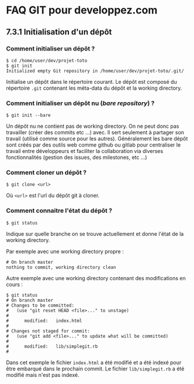 # FAQ GIT pour developpez.com

## 7.3.1 Initialisation d'un dépôt

### Comment initialiser un dépôt ?

```
$ cd /home/user/dev/projet-toto
$ git init
Initialized empty Git repository in /home/user/dev/projet-toto/.git/
```

Initialise un dépôt dans le répertoire courant. Le dépôt est composé du répertoire `.git` contenant les méta-data du dépôt et la working directory.

### Comment initialiser un dépôt nu (*bare repository*) ?

```
$ git init --bare
```

Un dépôt nu ne contient pas de working directory. On ne peut donc pas travailler (créer des commits etc ...) avec. Il sert seulement à partager son travail (utilisé comme source pour les autres). Généralement les bare dépôt sont créés par des outils web comme github ou gitlab pour centraliser le travail entre développeurs et faciliter la collaboration via diverses fonctionnalités (gestion des issues, des milestones, etc ...)

### Comment cloner un dépôt ?

```
$ git clone <url>
```

Où `<url>` est l'url du dépôt git à cloner.

### Comment connaitre l'état du dépôt ?

```
$ git status
```

Indique sur quelle branche on se trouve actuellement et donne l'état de la working directory.

Par exemple avec une working directory propre :

```
# On branch master
nothing to commit, working directory clean
```

Autre exemple avec une working directory contenant des modifications en cours : 

```
$ git status
# On branch master
# Changes to be committed:
#   (use "git reset HEAD <file>..." to unstage)
#
#      modified:   index.html
#
# Changes not staged for commit:
#   (use "git add <file>..." to update what will be committed)
#
#      modified:   lib/simplegit.rb
#
```

Dans cet exemple le fichier `index.html` a été modifié et a été indexé pour être embarqué dans le prochain commit. Le fichier `lib/simplegit.rb` a été modifié mais n'est pas indexé.
